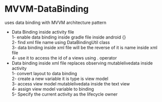 # MVVM-DataBinding  
uses data binding with MVVM architecture pattern  
- Data Binding inside activity file  
1- enable data binding inside gradle file inside android {}  
2- find xml file name using DataBindingUtil class  
3- data binding inside xml file will be the reverse of it is name inside xml file  
4- use it to access the id of a views using . operator  
- Data binding inside xml file replaces observing mutablelivedata inside activity  
1- convert layout to data binding   
2- create a new variable it is type is view model  
3- access view model mutablelivedata inside the text view  
4- assign view model variable to binding  
5- Specify the current activity as the lifecycle owner  
